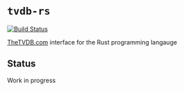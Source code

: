 # `tvdb-rs`

[![Build Status](https://travis-ci.org/dbr/tvdb-rs.png?branch=master)](https://travis-ci.org/dbr/tvdb-rs)

[TheTVDB.com][tvdb] interface for the Rust programming langauge

## Status

Work in progress

[tvdb]: http://thetvdb.com/
